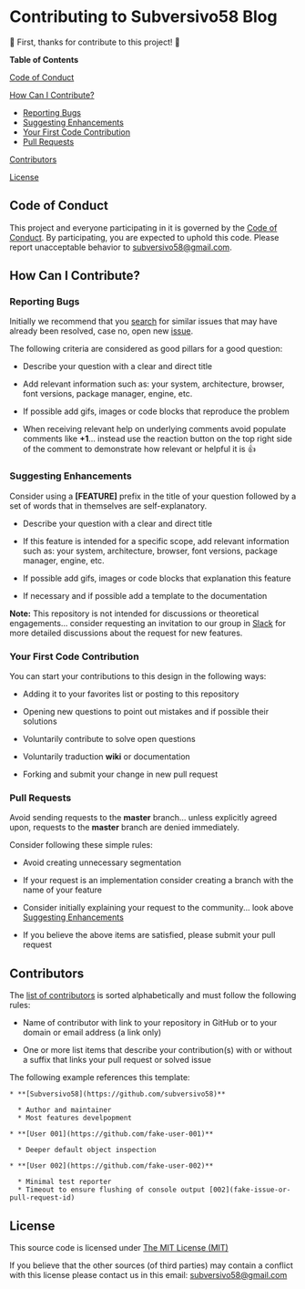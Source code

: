 # Contributing to Subversivo58 Blog

:tada: First, thanks for contribute to this project! :tada:

**Table of Contents**

[Code of Conduct](#code-of-conduct)

[How Can I Contribute?](#how-can-i-contribute)
  * [Reporting Bugs](#reporting-bugs)
  * [Suggesting Enhancements](#suggesting-enhancements)
  * [Your First Code Contribution](#your-first-code-contribution)
  * [Pull Requests](#pull-requests)

[Contributors](#contributors)

[License](#license)


## Code of Conduct

This project and everyone participating in it is governed by the [Code of Conduct](CODE_OF_CONDUCT.md).
By participating, you are expected to uphold this code. Please report unacceptable behavior to [subversivo58@gmail.com](mailto:subversivo58@gmail.com?subject=CONDUCT).


## How Can I Contribute?

### Reporting Bugs

Initially we recommend that you [search](https://github.com/subversivo58/subversivo58.github.io/issues) for similar issues that may have already been resolved, case no, open new [issue](https://github.com/subversivo58/subversivo58.github.io/issues/new).

The following criteria are considered as good pillars for a good question:

* Describe your question with a clear and direct title

* Add relevant information such as: your system, architecture, browser, font versions, package manager, engine, etc.

* If possible add gifs, images or code blocks that reproduce the problem

* When receiving relevant help on underlying comments avoid populate comments like **+1**... instead use the reaction button on the top right side of the comment to demonstrate how relevant or helpful it is :+1:


### Suggesting Enhancements

Consider using a **[FEATURE]** prefix in the title of your question followed by a set of words that in themselves are self-explanatory.

* Describe your question with a clear and direct title

* If this feature is intended for a specific scope, add relevant information such as: your system, architecture, browser, font versions, package manager, engine, etc.

* If possible add gifs, images or code blocks that explanation this feature

* If necessary and if possible add a template to the documentation

**Note:** This repository is not intended for discussions or theoretical engagements... consider requesting an invitation to our group in [Slack](https://projectopen.slack.com/) for more detailed discussions about the request for new features.


### Your First Code Contribution

You can start your contributions to this design in the following ways:

* Adding it to your favorites list or posting to this repository

* Opening new questions to point out mistakes and if possible their solutions

* Voluntarily contribute to solve open questions

* Voluntarily traduction **wiki** or documentation

* Forking and submit your change in new pull request


### Pull Requests

Avoid sending requests to the **master** branch... unless explicitly agreed upon, requests to the **master** branch are denied immediately.

Consider following these simple rules:

* Avoid creating unnecessary segmentation

* If your request is an implementation consider creating a branch with the name of your feature

* Consider initially explaining your request to the community... look above [Suggesting Enhancements](#suggesting-enhancements)

* If you believe the above items are satisfied, please submit your pull request



## Contributors

The [list of contributors](CONTRIBUTORS.md) is sorted alphabetically and must follow the following rules:

* Name of contributor with link to your repository in GitHub or to your domain or email address (a link only)

* One or more list items that describe your contribution(s) with or without a suffix that links your pull request or solved issue

The following example references this template:

```
* **[Subversivo58](https://github.com/subversivo58)**

  * Author and maintainer
  * Most features develpopment

* **[User 001](https://github.com/fake-user-001)**

  * Deeper default object inspection

* **[User 002](https://github.com/fake-user-002)**

  * Minimal test reporter
  * Timeout to ensure flushing of console output [002](fake-issue-or-pull-request-id)
```


## License

This source code is licensed under [The MIT License (MIT)](LICENSE)

If you believe that the other sources (of third parties) may contain a conflict with this license please contact us in this email: [subversivo58@gmail.com](mailto:subversivo58@gmail.com?subject=LICENSE)
